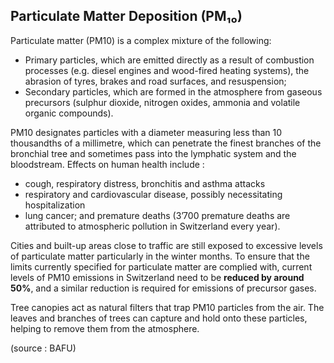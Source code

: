 ## Particulate Matter Deposition (PM₁₀)	

Particulate matter (PM10) is a complex mixture of the following:

* Primary particles, which are emitted directly as a result of combustion processes (e.g. diesel engines and wood-fired heating systems), the abrasion of tyres, brakes and road surfaces, and resuspension;
* Secondary particles, which are formed in the atmosphere from gaseous precursors (sulphur dioxide, nitrogen oxides, ammonia and volatile organic compounds).

PM10 designates particles with a diameter measuring less than 10 thousandths of a millimetre, which can penetrate the finest branches of the bronchial tree and sometimes pass into the lymphatic system and the bloodstream. Effects on human health include : 

* cough, respiratory distress, bronchitis and asthma attacks 
* respiratory and cardiovascular disease, possibly necessitating hospitalization
* lung cancer; and premature deaths (3’700 premature deaths are attributed to atmospheric pollution in Switzerland every year).

Cities and built-up areas close to traffic are still exposed to excessive levels of particulate matter particularly in the winter months. To ensure that the limits currently specified for particulate matter are complied with, current levels of PM10 emissions in Switzerland need to be **reduced by around 50%**, and a similar reduction is required for emissions of precursor gases.

Tree canopies act as natural filters that trap PM10 particles from the air. The leaves and branches of trees can capture and hold onto these particles, helping to remove them from the atmosphere.

(source : BAFU) 